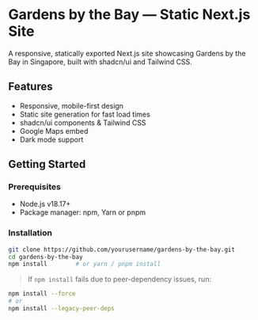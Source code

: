 # Gardens by the Bay — Static Next.js Site

A responsive, statically exported Next.js site showcasing Gardens by the Bay in Singapore, built with shadcn/ui and Tailwind CSS.

## Features

- Responsive, mobile-first design  
- Static site generation for fast load times  
- shadcn/ui components & Tailwind CSS  
- Google Maps embed  
- Dark mode support  

## Getting Started

### Prerequisites

- Node.js v18.17+  
- Package manager: npm, Yarn or pnpm  

### Installation
```bash
git clone https://github.com/yourusername/gardens-by-the-bay.git
cd gardens-by-the-bay
npm install        # or yarn / pnpm install
```

> If `npm install` fails due to peer-dependency issues, run:
```bash
npm install --force
# or
npm install --legacy-peer-deps
```